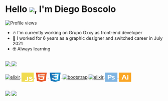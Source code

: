 <h1 align="left">Hello <img src="https://raw.githubusercontent.com/kaueMarques/kaueMarques/master/hi.gif" width="30px">, I'm Diego Boscolo</h1>

<p align="left"><img src="https://komarev.com/ghpvc/?username=talktodeego&color=blue" alt="Profile views"></p>

- 🔥 I'm currently working on Grupo Oxxy as front-end developer
- 🎨 I worked for 6 years as a graphic designer and switched career in July 2021
- 🤓 Always learning
<br>
<div>
  <a href="https://github.com/talktodeego">
  <img height="180em" src="https://github-readme-stats.vercel.app/api?username=talktodeego&show_icons=true&theme=dark&include_all_commits=true&count_private=true">
  <img height="150em" src="https://github-readme-stats.vercel.app/api/top-langs/?username=talktodeego&layout=compact&langs_count=16&theme=dark">
</div>
<div style="display: inline_block"><br>
  <img align="center" alt="elixir" height="30" width="40" src='https://cdn.jsdelivr.net/gh/devicons/devicon/icons/elixir/elixir-original.svg'>
  <img align="center" alt="js" height="30" width="40" src="https://raw.githubusercontent.com/devicons/devicon/master/icons/javascript/javascript-plain.svg">
  <img align="center" alt="html5" height="30" width="40" src="https://raw.githubusercontent.com/devicons/devicon/master/icons/html5/html5-original.svg">
  <img align="center" alt="css3" height="30" width="40" src="https://raw.githubusercontent.com/devicons/devicon/master/icons/css3/css3-original.svg">
  <img align="center" alt="bootstrap" height="30" width="40" src="https://cdn.jsdelivr.net/gh/devicons/devicon/icons/bootstrap/bootstrap-plain-wordmark.svg" />
  <img align="center" alt="elixir" height="30" width="40" src='https://cdn.jsdelivr.net/gh/devicons/devicon/icons/elixir/elixir-original.svg'>
  <img align="center" alt="photoshop" height="30" width="40" src="https://raw.githubusercontent.com/devicons/devicon/master/icons/photoshop/photoshop-plain.svg">
  <img align="center" alt="illustrator" height="30" width="40" src="https://raw.githubusercontent.com/devicons/devicon/master/icons/illustrator/illustrator-plain.svg">
</div>
  
  ##
  
<div>
  <a href="https://www.linkedin.com/in/diegoboscolo/"><img src="https://img.shields.io/badge/-LinkedIn-%230077B5?style=for-the-badge&logo=linkedin&logoColor=white" target="_blank"></a>
  <a href="mailto:deegotboscolo@gmail.com" target="_blank"><img src="https://img.shields.io/badge/Gmail-D14836?style=for-the-badge&logo=gmail&logoColor=white" target="_blank"></a>
</div>
  
<!--
**talktodeego/talktodeego** is a ✨ _special_ ✨ repository because its `README.md` (this file) appears on your GitHub profile.

Here are some ideas to get you started:

- 🔭 I’m currently working on ...
- 🌱 I’m currently learning ...
- 👯 I’m looking to collaborate on ...
- 🤔 I’m looking for help with ...
- 💬 Ask me about ...
- 📫 How to reach me: ...
- 😄 Pronouns: ...
- ⚡ Fun fact: ...
-->
